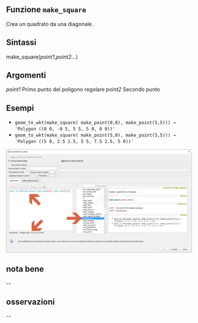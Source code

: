 ## Funzione `make_square`

Crea un quadrato da una diagonale.

## Sintassi

make_square(_point1_,_point2…_)

## Argomenti

_point1_ Primo punto del poligono regolare
_point2_ Secondo punto

## Esempi

* `geom_to_wkt(make_square( make_point(0,0), make_point(5,5))) → 'Polygon ((0 0, -0 5, 5 5, 5 0, 0 0))'`
* `geom_to_wkt(make_square( make_point(5,0), make_point(5,5))) → 'Polygon ((5 0, 2.5 2.5, 5 5, 7.5 2.5, 5 0))'`

![](/img/geometria/make_square/make_square1.png)

## nota bene

--

## osservazioni

--